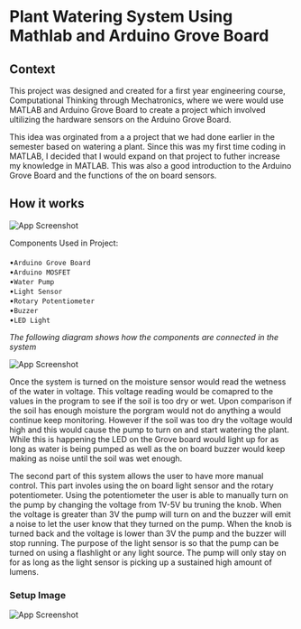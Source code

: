 # Plant Watering System Using Mathlab and Arduino Grove Board


## Context 

This project was designed and created for a first year engineering course, Computational Thinking through Mechatronics, where we were would use MATLAB and Arduino Grove Board to create a project which involved ultilizing the hardware sensors on the Arduino Grove Board.

This idea was orginated from a a project that we had done earlier in the semester based on watering a plant. Since this was my first time coding in MATLAB, I decided that I would expand on that project to futher increase my knowledge in MATLAB. This was also a good introduction to the Arduino Grove Board and the functions of the on board sensors.

## How it works  

![App Screenshot](https://media.giphy.com/media/w6kq9zq2x0usB4EdO9/giphy.gif)

Components Used in Project: \
\
•`Arduino Grove Board ` \
•`Arduino MOSFET` \
•`Water Pump` \
•`Light Sensor` \
•`Rotary Potentiometer ` \
•`Buzzer ` \
•`LED Light `

*The following diagram shows how the components are connected in the system*

![App Screenshot](https://i.imgur.com/qKzjl6S.png)

Once the system is turned on the moisture sensor would read the wetness of the water in voltage. This voltage reading would be comapred to the values in the program to see if the soil is too dry or wet. Upon comparison if the soil has enough moisture the porgram would not do anything a would continue keep monitoring. However if the soil was too dry the voltage would high and this would cause the pump to turn on and start watering the plant. While this is happening the LED on the Grove board would light up for as long as water is being pumped as well as the on board buzzer would keep making as noise until the soil was wet enough.

The second part of this system allows the user to have more manual control. This part involes using the on board light sensor and the rotary potentiometer. Using the potentiometer the user is able to manually turn on the pump by changing the voltage from 1V-5V bu truning the knob. When the voltage is greater than 3V the pump will turn on and the buzzer will emit a noise to let the user know that they turned on the pump. When the knob is turned back and the voltage is lower than 3V the pump and the buzzer will stop running. The purpose of the light sensor is so that the pump can be turned on using a flashlight or any light source. The pump will only stay on for as long as the light sensor is picking up a sustained high amount of lumens. 

### Setup Image

![App Screenshot](https://i.imgur.com/wnaGpqT.png)

